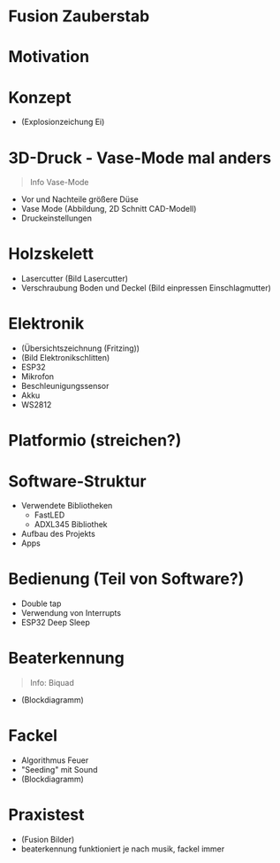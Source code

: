 
Fusion Zauberstab
=================
<!--- Vorspann --->

<!--- Artikel --->
# Motivation

# Konzept
- (Explosionzeichung Ei)

# 3D-Druck - Vase-Mode mal anders
> Info Vase-Mode
- Vor und Nachteile größere Düse
- Vase Mode (Abbildung, 2D Schnitt CAD-Modell)
- Druckeinstellungen

# Holzskelett
- Lasercutter (Bild Lasercutter)
- Verschraubung Boden und Deckel (Bild einpressen Einschlagmutter)

# Elektronik
- (Übersichtszeichnung (Fritzing))
- (Bild Elektronikschlitten)
- ESP32
- Mikrofon
- Beschleunigungssensor
- Akku
- WS2812

# Platformio (streichen?)

# Software-Struktur
- Verwendete Bibliotheken
    - FastLED
    - ADXL345 Bibliothek
- Aufbau des Projekts
- Apps

# Bedienung (Teil von Software?)
- Double tap
- Verwendung von Interrupts
- ESP32 Deep Sleep

# Beaterkennung
> Info: Biquad
- (Blockdiagramm)

# Fackel
- Algorithmus Feuer
- "Seeding" mit Sound
- (Blockdiagramm)

# Praxistest
- (Fusion Bilder)
- beaterkennung funktioniert je nach musik, fackel immer
